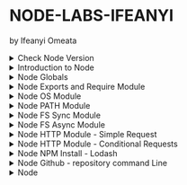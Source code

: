 # NODE-LABS-IFEANYI
by Ifeanyi Omeata

<details>
  <summary>Check Node Version</summary>

  ### Confirm Node Version
  
  ```
  node --version
  ```

</details>

<details>
  <summary>Introduction to Node</summary>

  ### node\myapp\app.js:

  ```js
  const amount = 100;
  
  if (amount < 100) {
    console.log("small number");
  } else {
    console.log("large number");
  }
  
  console.log("hey it's my first node app");
  ```

  ```
  node app.js
  ```

  ![image](https://github.com/user-attachments/assets/53dab7a3-7c26-42bf-b911-c4065cd9822a)

</details>

<details>
  <summary>Node Globals</summary>

  ### node\myapp\app.js:

  ```js
  // GLOBALS  - NO WINDOW !!!!
  
  // __dirname  - path to current directory
  // __filename - file name
  // require    - function to use modules (CommonJS)
  // module     - info about current module (file)
  // process    - info about env where the program is being executed
  
  console.log(__dirname);
  console.log(__filename);
  setInterval(() => {
    console.log("hello world");
  }, 1000);
  ```

  ```
  node app.js
  ```

  ![image](https://github.com/user-attachments/assets/1010ee5c-0425-4909-8379-df1cdd9e25f7)

</details>

<details>
  <summary>Node Exports and Require Module </summary>

  ### node\myapp\app.js:

  ```js
  // CommonJS, every file is module (by default)
  // Modules - Encapsulated Code (only share minimum)
  
  const sayHi = require("./data/func");
  const students = require("./data/data");
  const { names, singlePerson } = require("./data/data");
  
  sayHi("Susan");
  sayHi(students.john);
  sayHi(students.peter);
  sayHi(singlePerson.name);
  sayHi(names[0]);
  ```

  ### node\myapp\data\data.js:

  ```js
  // local
  const secret = "SUPER SECRET";
  // share
  const john = "John";
  const peter = "Peter";
  
  const person = {
    name: "Bob",
  };
  
  module.exports = { john, peter };
  module.exports.singlePerson = person;
  module.exports.names = ["James", "John", "Jane"];
  ```

  ### node\myapp\data\func.js:

  ```js
  const sayHi = (name) => {
    console.log(`Hello there, ${name}`);
  };
  
  // export default
  module.exports = sayHi;
  ```

  ![image](https://github.com/user-attachments/assets/57237c99-f617-4ac1-a805-f40400a72a06)

</details>

<details>
  <summary>Node OS Module </summary>

  ### node\myapp\app.js:

  ```js
  const os = require("os");
  
  // info about current user
  const user = os.userInfo();
  console.log("User Info: ", user);
  
  // method returns the system uptime in seconds
  console.log("System Uptime: ", `The System Uptime is ${os.uptime()} seconds`);
  
  const currentOS = {
    name: os.type(),
    release: os.release(),
    totalMem: os.totalmem(),
    freeMem: os.freemem(),
  };
  
  console.log("Current OS: ", currentOS);
  ```

  ```
  node app.js
  ```

  ![image](https://github.com/user-attachments/assets/20c0a217-d187-40db-9e9d-da879a135094)

</details>

<details>
  <summary>Node PATH Module </summary>

  ### node\myapp\app.js:

  ```js
  const path = require("path");
  console.log(path.sep);
  
  const filePath = path.join("/data/", "subfolder", "test.txt");
  console.log(filePath);
  
  const base = path.basename(filePath);
  console.log(base);
  
  const absolute = path.resolve(__dirname, "data", "subfolder", "test.txt");
  console.log(absolute);
  ```

  ```
  node app.js
  ```

  ![image](https://github.com/user-attachments/assets/8b849de5-b122-4014-b9c5-55b2b275b293)

</details>

<details>
  <summary>Node FS Sync Module </summary>

  ### node\myapp\app.js:

  ```js
  const { readFileSync, writeFileSync } = require("fs");
  console.log("start");
  
  const first = readFileSync("./data/content/first.txt", "utf8");
  const second = readFileSync("./data/content/second.txt", "utf8");
  console.log(first, second);
  
  writeFileSync(
    "./data/content/result-sync.txt",
    `Here is the result : ${first}, ${second}`,
    { flag: "a" }
  );
  
  console.log("done with this task");
  console.log("starting the next one");
  ```

  ```
  node app.js
  ```

  ![image](https://github.com/user-attachments/assets/4023b159-1766-4e28-bab3-5a2092c06556)

  ![image](https://github.com/user-attachments/assets/7c5aa4d6-719f-498d-b55e-3f698a5c5f27)

</details>

<details>
  <summary>Node FS Async Module </summary>

  ### node\myapp\app.js:

  ```js
  const { readFile, writeFile } = require("fs");
  
  console.log("start");
  
  readFile("./data/content/first.txt", "utf8", (err, result) => {
    if (err) {
      console.log(err);
      return;
    }
    const first = result;
  
    readFile("./data/content/second.txt", "utf8", (err, result) => {
      if (err) {
        console.log(err);
        return;
      }
      const second = result;
  
      writeFile(
        "./data/content/result-async.txt",
        `Here is the result : ${first}, ${second}`,
        (err, result) => {
          if (err) {
            console.log(err);
            return;
          }
          console.log("done with this task");
        }
      );
    });
  });
  
  console.log("starting next task");
  ```

  # OR

  ```js
  const { readFile, writeFile } = require("fs/promises");
  
  const start = async () => {
    try {
      console.log("start");
      const first = await readFile("./data/content/first.txt", "utf8");
      const second = await readFile("./data/content/second.txt", "utf8");
      await writeFile(
        "./data/content/result-async.txt",
        `Here is the result : ${first}, ${second}`
      );
      console.log("done with this task");
    } catch (err) {
      console.log(err);
    }
    console.log("starting next task");
  };
  
  start();
  ```

  ![image](https://github.com/user-attachments/assets/24925146-f113-4bb3-9b6e-f13d9867290f)

  ![image](https://github.com/user-attachments/assets/5be77fca-b9d1-47a8-adfc-58225a3c0849)

</details>

<details>
  <summary>Node HTTP Module - Simple Request </summary>

  ### node\myapp\app.js:

  ```js
  const http = require("http");
  
  const server = http.createServer((req, res) => {
    console.log("Request Method: ", req.method);
    console.log("Request URL: ", req.url);
    console.log("Request Path: ", req.path);
    console.log("Request Query: ", req.query);
    console.log("Request Params: ", req.params);
    console.log("Request Headers: ", req.headers);
    console.log("Request Body: ", req.body);
    console.log("Request Status Code: ", req.statusCode);
    console.log("Request Status Message: ", req.statusMessage);
  
    res.write("Welcome to our home page");
    res.end();
  });
  
  server.listen(5000);
  ```

  ```
  node app.js
  ```

  ![image](https://github.com/user-attachments/assets/e8648d38-0a03-4c1c-a231-c9cc5a0657ce)
  
  ![image](https://github.com/user-attachments/assets/46a8267b-4e8a-41c5-acbb-80c8385c75ee)

</details>

<details>
  <summary>Node HTTP Module - Conditional Requests </summary>

  ### node\myapp\app.js:

  ```js
  const http = require("http");
  
  const server = http.createServer((req, res) => {
    if (req.url === "/") {
      res.end("Welcome to our home page");
      return;
    }
    if (req.url === "/about") {
      res.end("Here is our short history");
      return;
    }
    res.end(`
      <h1>Oops!</h1>
    <p>We can't seem to find the page you are looking for</p>
    <a href="/">back home</a>
      `);
  
    // OR
    // ###################################
    // ###################################
    // if (req.url === "/") {
    //   res.end("Welcome to our home page");
    // } else if (req.url === "/about") {
    //   res.end("Here is our short history");
    // } else {
    //   res.end(`
    //   <h1>Oops!</h1>
    //   <p>We can't seem to find the page you are looking for</p>
    //   <a href="/">back home</a>
    //   `);
    // }
  });
  
  server.listen(5000, () => {
    console.log("Server is listening on port 5000...");
  });
  ```

  ```
  node app.js
  ```

  ![image](https://github.com/user-attachments/assets/f031aac8-1260-4cad-9b2e-d1dd6a34d3e9)
  
  ![image](https://github.com/user-attachments/assets/ae374dd2-c090-4d70-b736-520b3853c74e)

  ![image](https://github.com/user-attachments/assets/c2573757-b812-43cb-9d5d-e2d5e759585d)

  ![image](https://github.com/user-attachments/assets/afc2b2ea-7ba0-499e-b0e9-dbc45584f028)

</details>

<details>
  <summary>Node NPM Install - Lodash </summary>

  ```
  // npm - global command, comes with node
  // npm --version

  // local dependency - use it only in this particular project
  // npm i <packagename>

  // global dependency - use it in any project
  // npm install -g <packageName>
  // sudo npm install -g <packageName> (mac)

  // package.json - manifest file (stores important info abvout project/package)
  // manual approach (create package.json in the root, create properties etc)
  // npm init (step by step, press enter to skip)
  // npm init -y (everything default)
  ```

  ```
  npm init -y
  npm i lodash
  ```

  ### node\myapp\app.js:

  ```js
  const http = require("http");
  const _ = require("lodash");
  
  const items = [1, [2, [3, [4]]]];
  const newItems = _.flattenDeep(items);
  console.log(newItems);
  
  const server = http.createServer((req, res) => {
    if (req.url === "/") {
      res.end("Welcome to our home page");
      return;
    }
    if (req.url === "/about") {
      res.end("Here is our short history");
      return;
    }
    res.end(`
      <h1>Oops!</h1>
    <p>We can't seem to find the page you are looking for</p>
    <a href="/">back home</a>
      `);
  });
  
  server.listen(5000, () => {
    console.log("Server is listening on port 5000...");
  });
  ```

  ### node\myapp\package-lock.json:

  ```json
  {
    "name": "myapp",
    "version": "1.0.0",
    "lockfileVersion": 3,
    "requires": true,
    "packages": {
      "": {
        "name": "myapp",
        "version": "1.0.0",
        "license": "ISC",
        "dependencies": {
          "lodash": "^4.17.21"
        }
      },
      "node_modules/lodash": {
        "version": "4.17.21",
        "resolved": "https://registry.npmjs.org/lodash/-/lodash-4.17.21.tgz",
        "integrity": "sha512-v2kDEe57lecTulaDIuNTPy3Ry4gLGJ6Z1O3vE1krgXZNrsQ+LFTGHVxVjcXPs17LhbZVGedAJv8XZ1tvj5FvSg==",
        "license": "MIT"
      }
    }
  }
  ```

  ![image](https://github.com/user-attachments/assets/8b9cbbef-0fbf-44cd-b53a-8ad4e30a1954)

</details>

<details>
  <summary>Node Github - repository command Line </summary>

  ### create a new repository on the command line:

  ```
  echo "# node-tutorial" >>> README.md
  git init
  git add README.md
  git commit -m "first commit"
  git branch -M main
  git remote add origin git@github.com: ifeanyi-omeata/node-tut.git
  git push -u origin main
  ```

  ### push an existing repository from the command line:

  ```
  git remote add origin git@github.com: ifeanyi-omeata/node-tut.git
  git branch -M main
  git push -u origin main
  ```

</details>



































<details>
  <summary>Node </summary>

  ### node\myapp\app.js:

  ```js

  ```

  ```
  node app.js
  ```

  

</details>










